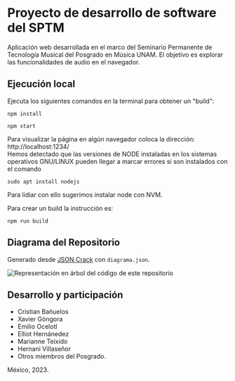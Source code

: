 # Proyecto de desarrollo de software del SPTM

Aplicación web desarrollada en el marco del Seminario Permanente de Tecnología Musical del Posgrado en Música UNAM. El objetivo es explorar las funcionalidades de audio en el navegador.

## Ejecución local

Ejecuta los siguientes comandos en la terminal para obtener un "build":

```
npm install
```

```
npm start
```

Para visualizar la página en algún navegador coloca la dirección: http://localhost:1234/  
Hemos detectado que las versiones de NODE instaladas en los sistemas operativos GNU/LINUX pueden llegar a marcar errores si son instalados con el comando

```
sudo apt install nodejs
```

Para lidiar con ello sugerimos instalar node con NVM.  

Para crear un build la instrucción es:

```
npm run build
```

## Diagrama del Repositorio

Generado desde [JSON Crack](https://jsoncrack.com/editor) con `diagrama.json`.

![Representación en árbol del código de este repositorio](/imgs/diagrama.png)


## Desarrollo y participación 

- Cristian Bañuelos  
- Xavier Góngora
- Emilio Ocelotl
- Elliot Hernánedez
- Marianne Teixido
- Hernani Villaseñor
- Otros miembros del Posgrado.

México, 2023.  
